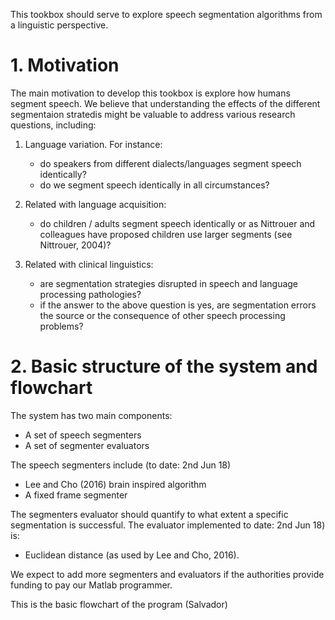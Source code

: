 This tookbox should serve to explore speech segmentation algorithms
from a linguistic perspective. 

# 1. Motivation

The main motivation to develop this tookbox is explore how humans
segment speech. We believe that understanding the effects of the
different segmentaion stratedis might be valuable to  address various research questions,
including:

1. Language variation. For instance:
   * do speakers from different dialects/languages segment speech identically?
   * do we segment speech identically in all circumstances?
   
2. Related with language acquisition:
   * do children / adults segment speech identically or as Nittrouer and colleagues have proposed children use larger segments (see Nittrouer, 2004)? 

3. Related with clinical linguistics: 
   * are segmentation strategies disrupted in speech and language processing pathologies?
   * if the answer to the above question is yes, are segmentation errors the source or the consequence of other speech processing problems? 

# 2. Basic structure of the system and flowchart

The system has two main components:
 * A set of speech segmenters
 * A set of segmenter evaluators

The speech segmenters include (to date: 2nd Jun 18)
  * Lee and Cho (2016) brain inspired algorithm
  * A fixed frame segmenter 

The segmenters evaluator should quantify to what extent a specific segmentation is 
successful. The  evaluator implemented to date: 2nd Jun 18) is:
   * Euclidean distance (as used by Lee and Cho, 2016). 

We expect to add more segmenters and evaluators if the authorities 
provide funding to pay our Matlab programmer. 

This is the basic flowchart of the program (Salvador)
